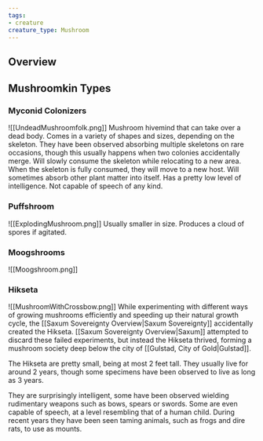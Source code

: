 ```yaml
---
tags:
- creature
creature_type: Mushroom
---
```

## Overview

## Mushroomkin Types
### Myconid Colonizers
![[UndeadMushroomfolk.png]]
Mushroom hivemind that can take over a dead body. Comes in a variety of shapes and sizes, depending on the skeleton. They have been observed absorbing multiple skeletons on rare occasions, though this usually happens when two colonies accidentally merge. Will slowly consume the skeleton while relocating to a new area. When the skeleton is fully consumed, they will move to a new host. Will sometimes absorb other plant matter into itself. Has a pretty low level of intelligence. Not capable of speech of any kind.
### Puffshroom
![[ExplodingMushroom.png]]
Usually smaller in size. Produces a cloud of spores if agitated.
### Moogshrooms
![[Moogshroom.png]]
### Hikseta
![[MushroomWithCrossbow.png]]
While experimenting with different ways of growing mushrooms efficiently and speeding up their natural growth cycle, the [[Saxum Sovereignty Overview|Saxum Sovereignty]] accidentally created the Hikseta. [[Saxum Sovereignty Overview|Saxum]] attempted to discard these failed experiments, but instead the Hikseta thrived, forming a mushroom society deep below the city of [[Gulstad, City of Gold|Gulstad]].

The Hikseta are pretty small, being at most 2 feet tall. They usually live for around 2 years, though some specimens have been observed to live as long as 3 years.

They are surprisingly intelligent, some have been observed wielding rudimentary weapons such as bows, spears or swords. Some are even capable of speech, at a level resembling that of a human child. During recent years they have been seen taming animals, such as frogs and dire rats, to use as mounts.
